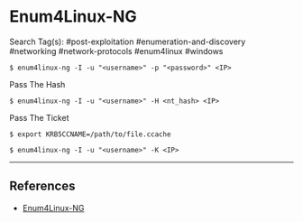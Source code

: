 # Enum4Linux-NG

Search Tag(s): #post-exploitation #enumeration-and-discovery #networking #network-protocols #enum4linux #windows

```
$ enum4linux-ng -I -u "<username>" -p "<password>" <IP>
```

Pass The Hash

```
$ enum4linux-ng -I -u "<username>" -H <nt_hash> <IP>
```

Pass The Ticket

```
$ export KRB5CCNAME=/path/to/file.ccache

$ enum4linux-ng -I -u "<username>" -K <IP>
```

---
## References

- [Enum4Linux-NG](https://github.com/cddmp/enum4linux-ng)